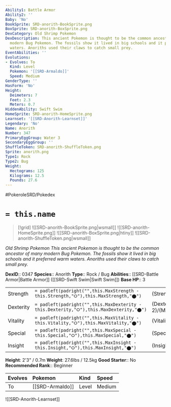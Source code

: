 ```yaml
---
Ability1: Battle Armor
Ability2: ''
Baby: 'No'
BookSprite: SRD-anorith-BookSprite.png
BoxSprite: SRD-anorith-BoxSprite.png
DexCategory: Old Shrimp Pokemon
DexDescription: This ancient Pokemon is thought to be the common ancestor of many
  modern Bug Pokemon. The fossils show it lived in big schools and it preferred warm
  waters. Anoriths used their claws to catch small prey.
EventAbilities: ''
Evolutions:
- Evolves: To
  Kind: Level
  Pokemon: '[[SRD-Armaldo]]'
  Speed: Medium
GenderType: ''
HasForm: 'No'
Height:
  Deimeters: 7
  Feet: 2.3
  Meters: 0.7
HiddenAbility: Swift Swim
HomeSprite: SRD-anorith-HomeSprite.png
Learnset: '[[SRD-Anorith-Learnset]]'
Legendary: 'No'
Name: Anorith
Number: 347
PrimaryEggGroup: Water 3
SecondaryEggGroup: ''
ShuffleToken: SRD-anorith-ShuffleToken.png
Sprite: anorith.png
Type1: Rock
Type2: Bug
Weight:
  Hectograms: 125
  Kilograms: 12.5
  Pounds: 27.6
---
```


#PokeroleSRD/Pokedex

# `= this.name`

> [!grid]
> ![[SRD-anorith-BookSprite.png|wsmall]]
> ![[SRD-anorith-HomeSprite.png]]
> ![[SRD-anorith-BoxSprite.png|htiny]]
> ![[SRD-anorith-ShuffleToken.png|wsmall]]


*Old Shrimp Pokemon*
*This ancient Pokemon is thought to be the common ancestor of many modern Bug Pokemon. The fossils show it lived in big schools and it preferred warm waters. Anoriths used their claws to catch small prey.*

**DexID**:: 0347
**Species**:: Anorith
**Type**:: Rock / Bug
**Abilities**:: [[SRD-Battle Armor|Battle Armor]] ([[SRD-Swift Swim|Swift Swim]])
**Base HP**:: 3

|           |                                                                                        |                                          |
| --------- | -------------------------------------------------------------------------------------- | ---------------------------------------- |
| Strength  | `= padleft(padright("",this.MaxStrength - this.Strength,"⭘"),this.MaxStrength,"⬤")`    | (Strength::3)/(MaxStrength::6)   |
| Dexterity | `= padleft(padright("",this.MaxDexterity - this.Dexterity,"⭘"),this.MaxDexterity,"⬤")` | (Dexterity:: 2)/(MaxDexterity::5) |
| Vitality  | `= padleft(padright("",this.MaxVitality - this.Vitality,"⭘"),this.MaxVitality,"⬤")`    | (Vitality::2)/(MaxVitality::4)   |
| Special   | `= padleft(padright("",this.MaxSpecial - this.Special,"⭘"),this.MaxSpecial,"⬤")`       | (Special::1)/(MaxSpecial::3)     |
| Insight   | `= padleft(padright("",this.MaxInsight - this.Insight,"⭘"),this.MaxInsight,"⬤")`       | (Insight::2)/(MaxInsight::4)     |

**Height**: 2'3" / 0.7m
**Weight**: 27.6lbs / 12.5kg
**Good Starter**:: No
**Recommended Rank**:: Beginner

| Evolves   | Pokemon         | Kind   | Speed   |
|:----------|:----------------|:-------|:--------|
| To        | [[SRD-Armaldo]] | Level  | Medium  |

![[SRD-Anorith-Learnset]]